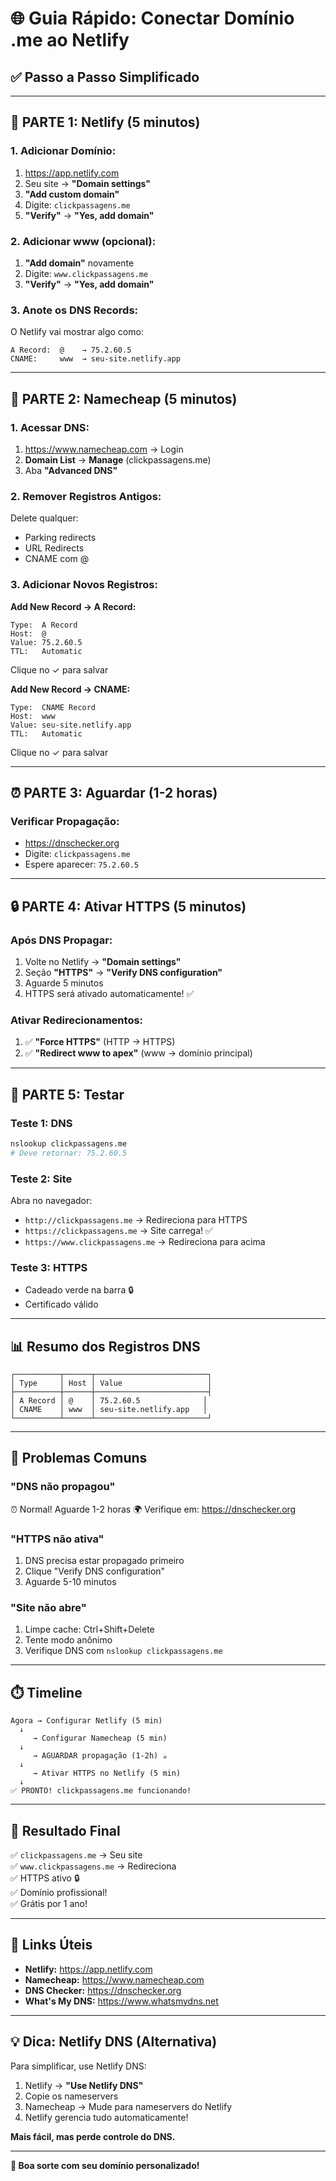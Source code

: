 # 🌐 Guia Rápido: Conectar Domínio .me ao Netlify

## ✅ **Passo a Passo Simplificado**

---

## 🎯 **PARTE 1: Netlify (5 minutos)**

### **1. Adicionar Domínio:**
1. https://app.netlify.com
2. Seu site → **"Domain settings"**
3. **"Add custom domain"**
4. Digite: `clickpassagens.me`
5. **"Verify"** → **"Yes, add domain"**

### **2. Adicionar www (opcional):**
1. **"Add domain"** novamente
2. Digite: `www.clickpassagens.me`
3. **"Verify"** → **"Yes, add domain"**

### **3. Anote os DNS Records:**
O Netlify vai mostrar algo como:
```
A Record:  @    → 75.2.60.5
CNAME:     www  → seu-site.netlify.app
```

---

## 📝 **PARTE 2: Namecheap (5 minutos)**

### **1. Acessar DNS:**
1. https://www.namecheap.com → Login
2. **Domain List** → **Manage** (clickpassagens.me)
3. Aba **"Advanced DNS"**

### **2. Remover Registros Antigos:**
Delete qualquer:
- Parking redirects
- URL Redirects
- CNAME com @

### **3. Adicionar Novos Registros:**

**Add New Record → A Record:**
```
Type:  A Record
Host:  @
Value: 75.2.60.5
TTL:   Automatic
```
Clique no ✓ para salvar

**Add New Record → CNAME:**
```
Type:  CNAME Record  
Host:  www
Value: seu-site.netlify.app
TTL:   Automatic
```
Clique no ✓ para salvar

---

## ⏰ **PARTE 3: Aguardar (1-2 horas)**

### **Verificar Propagação:**
- https://dnschecker.org
- Digite: `clickpassagens.me`
- Espere aparecer: `75.2.60.5`

---

## 🔒 **PARTE 4: Ativar HTTPS (5 minutos)**

### **Após DNS Propagar:**

1. Volte no Netlify → **"Domain settings"**
2. Seção **"HTTPS"** → **"Verify DNS configuration"**
3. Aguarde 5 minutos
4. HTTPS será ativado automaticamente! ✅

### **Ativar Redirecionamentos:**
1. ✅ **"Force HTTPS"** (HTTP → HTTPS)
2. ✅ **"Redirect www to apex"** (www → domínio principal)

---

## 🧪 **PARTE 5: Testar**

### **Teste 1: DNS**
```bash
nslookup clickpassagens.me
# Deve retornar: 75.2.60.5
```

### **Teste 2: Site**
Abra no navegador:
- `http://clickpassagens.me` → Redireciona para HTTPS
- `https://clickpassagens.me` → Site carrega! ✅
- `https://www.clickpassagens.me` → Redireciona para acima

### **Teste 3: HTTPS**
- Cadeado verde na barra 🔒
- Certificado válido

---

## 📊 **Resumo dos Registros DNS**

```
┌──────────┬──────┬─────────────────────────┐
│ Type     │ Host │ Value                   │
├──────────┼──────┼─────────────────────────┤
│ A Record │ @    │ 75.2.60.5              │
│ CNAME    │ www  │ seu-site.netlify.app   │
└──────────┴──────┴─────────────────────────┘
```

---

## 🚨 **Problemas Comuns**

### **"DNS não propagou"**
⏰ Normal! Aguarde 1-2 horas
🌍 Verifique em: https://dnschecker.org

### **"HTTPS não ativa"**
1. DNS precisa estar propagado primeiro
2. Clique "Verify DNS configuration"
3. Aguarde 5-10 minutos

### **"Site não abre"**
1. Limpe cache: Ctrl+Shift+Delete
2. Tente modo anônimo
3. Verifique DNS com `nslookup clickpassagens.me`

---

## ⏱️ **Timeline**

```
Agora → Configurar Netlify (5 min)
  ↓
     → Configurar Namecheap (5 min)
  ↓
     → AGUARDAR propagação (1-2h) ☕
  ↓
     → Ativar HTTPS no Netlify (5 min)
  ↓
✅ PRONTO! clickpassagens.me funcionando!
```

---

## 🎉 **Resultado Final**

✅ `clickpassagens.me` → Seu site  
✅ `www.clickpassagens.me` → Redireciona  
✅ HTTPS ativo 🔒  
✅ Domínio profissional!  
✅ Grátis por 1 ano!  

---

## 🔗 **Links Úteis**

- **Netlify:** https://app.netlify.com
- **Namecheap:** https://www.namecheap.com
- **DNS Checker:** https://dnschecker.org
- **What's My DNS:** https://www.whatsmydns.net

---

## 💡 **Dica: Netlify DNS (Alternativa)**

Para simplificar, use Netlify DNS:

1. Netlify → **"Use Netlify DNS"**
2. Copie os nameservers
3. Namecheap → Mude para nameservers do Netlify
4. Netlify gerencia tudo automaticamente!

**Mais fácil, mas perde controle do DNS.**

---

**🚀 Boa sorte com seu domínio personalizado!**
